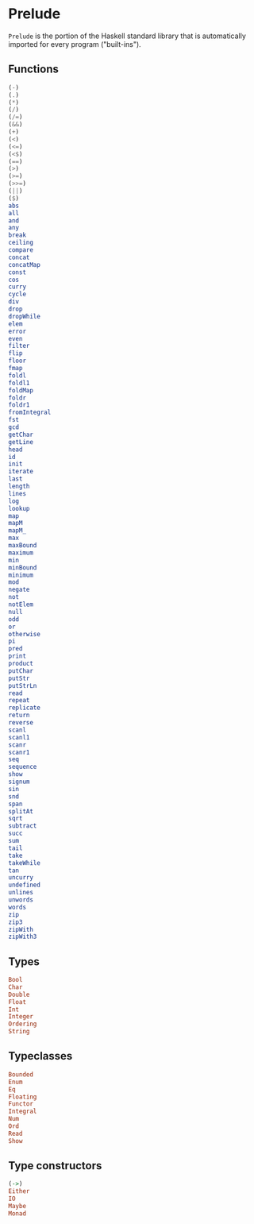 # Prelude

`Prelude` is the portion of the Haskell standard library that is automatically imported for every program ("built-ins").

## Functions

```hs
(-)
(.)
(*)
(/)
(/=)
(&&)
(+)
(<)
(<=)
(<$)
(==)
(>)
(>=)
(>>=)
(||)
($)
abs
all
and
any
break
ceiling
compare
concat
concatMap
const
cos
curry
cycle
div
drop
dropWhile
elem
error
even
filter
flip
floor
fmap
foldl
foldl1
foldMap
foldr
foldr1
fromIntegral
fst
gcd
getChar
getLine
head
id
init
iterate
last
length
lines
log
lookup
map
mapM
mapM_
max
maxBound
maximum
min
minBound
minimum
mod
negate
not
notElem
null
odd
or
otherwise
pi
pred
print
product
putChar
putStr
putStrLn
read
repeat
replicate
return
reverse
scanl
scanl1
scanr
scanr1
seq
sequence
show
signum
sin
snd
span
splitAt
sqrt
subtract
succ
sum
tail
take
takeWhile
tan
uncurry
undefined
unlines
unwords
words
zip
zip3
zipWith
zipWith3
```

## Types

```hs
Bool
Char
Double
Float
Int
Integer
Ordering
String
```

## Typeclasses

```hs
Bounded
Enum
Eq
Floating
Functor
Integral
Num
Ord
Read
Show
```

## Type constructors

```hs
(->)
Either
IO
Maybe
Monad
```
